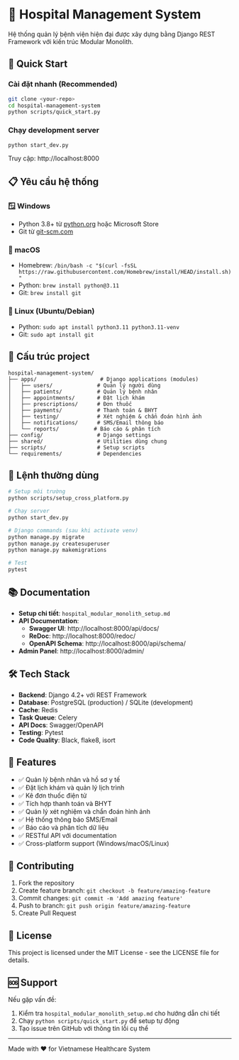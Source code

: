 # 🏥 Hospital Management System

Hệ thống quản lý bệnh viện hiện đại được xây dựng bằng Django REST Framework với kiến trúc Modular Monolith.

## 🚀 Quick Start

### Cài đặt nhanh (Recommended)
```bash
git clone <your-repo>
cd hospital-management-system
python scripts/quick_start.py
```

### Chạy development server
```bash
python start_dev.py
```

Truy cập: http://localhost:8000

## 📋 Yêu cầu hệ thống

### 🪟 Windows
- Python 3.8+ từ [python.org](https://python.org) hoặc Microsoft Store
- Git từ [git-scm.com](https://git-scm.com)

### 🍎 macOS  
- Homebrew: `/bin/bash -c "$(curl -fsSL https://raw.githubusercontent.com/Homebrew/install/HEAD/install.sh)"`
- Python: `brew install python@3.11`
- Git: `brew install git`

### 🐧 Linux (Ubuntu/Debian)
- Python: `sudo apt install python3.11 python3.11-venv`
- Git: `sudo apt install git`

## 📁 Cấu trúc project

```
hospital-management-system/
├── apps/                    # Django applications (modules)
│   ├── users/              # Quản lý người dùng
│   ├── patients/           # Quản lý bệnh nhân  
│   ├── appointments/       # Đặt lịch khám
│   ├── prescriptions/      # Đơn thuốc
│   ├── payments/           # Thanh toán & BHYT
│   ├── testing/            # Xét nghiệm & chẩn đoán hình ảnh
│   ├── notifications/      # SMS/Email thông báo
│   └── reports/           # Báo cáo & phân tích
├── config/                 # Django settings
├── shared/                 # Utilities dùng chung
├── scripts/                # Setup scripts
└── requirements/           # Dependencies
```

## 🔧 Lệnh thường dùng

```bash
# Setup môi trường
python scripts/setup_cross_platform.py

# Chạy server
python start_dev.py

# Django commands (sau khi activate venv)
python manage.py migrate
python manage.py createsuperuser  
python manage.py makemigrations

# Test
pytest
```

## 📚 Documentation

- **Setup chi tiết**: `hospital_modular_monolith_setup.md`
- **API Documentation**: 
  - **Swagger UI**: http://localhost:8000/api/docs/
  - **ReDoc**: http://localhost:8000/redoc/
  - **OpenAPI Schema**: http://localhost:8000/api/schema/
- **Admin Panel**: http://localhost:8000/admin/

## 🛠️ Tech Stack

- **Backend**: Django 4.2+ với REST Framework
- **Database**: PostgreSQL (production) / SQLite (development)  
- **Cache**: Redis
- **Task Queue**: Celery
- **API Docs**: Swagger/OpenAPI
- **Testing**: Pytest
- **Code Quality**: Black, flake8, isort

## 🎯 Features

- ✅ Quản lý bệnh nhân và hồ sơ y tế
- ✅ Đặt lịch khám và quản lý lịch trình
- ✅ Kê đơn thuốc điện tử  
- ✅ Tích hợp thanh toán và BHYT
- ✅ Quản lý xét nghiệm và chẩn đoán hình ảnh
- ✅ Hệ thống thông báo SMS/Email
- ✅ Báo cáo và phân tích dữ liệu
- ✅ RESTful API với documentation
- ✅ Cross-platform support (Windows/macOS/Linux)

## 👥 Contributing

1. Fork the repository
2. Create feature branch: `git checkout -b feature/amazing-feature`
3. Commit changes: `git commit -m 'Add amazing feature'`
4. Push to branch: `git push origin feature/amazing-feature`  
5. Create Pull Request

## 📄 License

This project is licensed under the MIT License - see the LICENSE file for details.

## 🆘 Support

Nếu gặp vấn đề:
1. Kiểm tra `hospital_modular_monolith_setup.md` cho hướng dẫn chi tiết
2. Chạy `python scripts/quick_start.py` để setup tự động
3. Tạo issue trên GitHub với thông tin lỗi cụ thể

---

Made with ❤️ for Vietnamese Healthcare System
